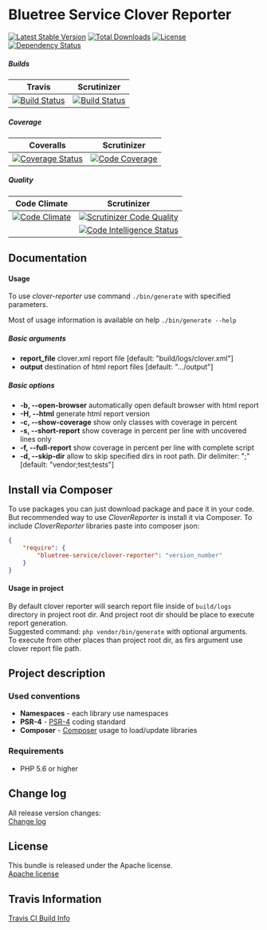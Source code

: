 Bluetree Service Clover Reporter
============

[![Latest Stable Version](https://poser.pugx.org/bluetree-service/clover-reporter/v/stable.svg)](https://packagist.org/packages/bluetree-service/clover-reporter)
[![Total Downloads](https://poser.pugx.org/bluetree-service/clover-reporter/downloads.svg)](https://packagist.org/packages/bluetree-service/clover-reporter)
[![License](https://poser.pugx.org/bluetree-service/clover-reporter/license.svg)](https://packagist.org/packages/bluetree-service/clover-reporter)
[![Dependency Status](https://www.versioneye.com/user/projects/5a8db6560fb24f45b85068bb/badge.svg?style=flat-square)](https://www.versioneye.com/user/projects/5a8db6560fb24f45b85068bb)

##### Builds
| Travis | Scrutinizer |
|:---:|:---:|
| [![Build Status](https://travis-ci.org/bluetree-service/clover-reporter.svg)](https://travis-ci.org/bluetree-service/clover-reporter) | [![Build Status](https://scrutinizer-ci.com/g/bluetree-service/clover-reporter/badges/build.png?b=master)](https://scrutinizer-ci.com/g/bluetree-service/clover-reporter/build-status/master) |

##### Coverage
| Coveralls | Scrutinizer |
|:---:|:---:|
| [![Coverage Status](https://coveralls.io/repos/github/bluetree-service/clover-reporter/badge.svg?branch=master)](https://coveralls.io/github/bluetree-service/clover-reporter?branch=master) | [![Code Coverage](https://scrutinizer-ci.com/g/bluetree-service/clover-reporter/badges/coverage.png?b=master)](https://scrutinizer-ci.com/g/bluetree-service/clover-reporter/?branch=master) |

##### Quality
| Code Climate | Scrutinizer |
|:---:|:---:|
| [![Code Climate](https://codeclimate.com/github/bluetree-service/clover-reporter/badges/gpa.svg)](https://codeclimate.com/github/bluetree-service/clover-reporter) | [![Scrutinizer Code Quality](https://scrutinizer-ci.com/g/bluetree-service/clover-reporter/badges/quality-score.png?b=master)](https://scrutinizer-ci.com/g/bluetree-service/clover-reporter/?branch=master) | [![SensioLabsInsight](https://insight.sensiolabs.com/projects//mini.png)](https://insight.sensiolabs.com/projects/) |
|  | [![Code Intelligence Status](https://scrutinizer-ci.com/g/bluetree-service/clover-reporter/badges/code-intelligence.svg?b=master)](https://scrutinizer-ci.com/code-intelligence) |  |

Documentation
--------------

#### Usage
To use _clover-reporter_ use command `./bin/generate` with specified parameters.

Most of usage information is available on help `./bin/generate --help`

##### Basic arguments
*  **report_file**              clover.xml report file [default: "build/logs/clover.xml"]
*  **output**                   destination of html report files [default: ".../output"]

##### Basic options
*  **-b, --open-browser**       automatically open default browser with html report
*  **-H, --html**               generate html report version
*  **-c, --show-coverage**      show only classes with coverage in percent
*  **-s, --short-report**       show coverage in percent per line with uncovered lines only
*  **-f, --full-report**        show coverage in percent per line with complete script
*  **-d, --skip-dir**  allow to skip specified dirs in root path. Dir delimiter: ";" [default: "vendor;test;tests"]

Install via Composer
--------------
To use packages you can just download package and pace it in your code. But recommended
way to use _CloverReporter_ is install it via Composer. To include _CloverReporter_
libraries paste into composer json:

```json
{
    "require": {
        "bluetree-service/clover-reporter": "version_number"
    }
}
```

#### Usage in project
By default clover reporter will search report file inside of `build/logs` directory in project root dir. And project root
dir should be place to execute report generation.  
Suggested command: `php vendor/bin/generate` with optional arguments.  
To execute from other places than project root dir, as firs argument use clover report file path.

Project description
--------------

### Used conventions

* **Namespaces** - each library use namespaces
* **PSR-4** - [PSR-4](http://www.php-fig.org/psr/psr-4/) coding standard
* **Composer** - [Composer](https://getcomposer.org/) usage to load/update libraries

### Requirements

* PHP 5.6 or higher

Change log
--------------
All release version changes:  
[Change log](https://github.com/bluetree-service/clover-reporter/doc/changelog.md "Change log")

License
--------------
This bundle is released under the Apache license.  
[Apache license](https://github.com/bluetree-service/clover-reporter/LICENSE "Apache license")

Travis Information
--------------
[Travis CI Build Info](https://travis-ci.org/bluetree-service/clover-reporter)
